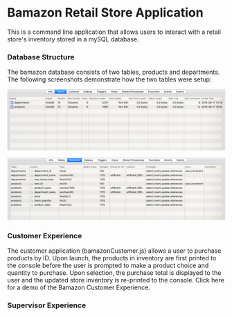 # Bamazon Retail Store Application
This is a command line application that allows users to interact with a retail store's inventory stored in a mySQL database. 

### Database Structure
The bamazon database consists of two tables, products and departments. The following screenshots demonstrate how the two tables were setup:

![Image of Tables](https://github.com/udugam/bamazon/blob/master/screenshots/BamazonTables.png)

![Image of Columns](https://github.com/udugam/bamazon/blob/master/screenshots/BamazonColumns.png)

### Customer Experience
The customer application (bamazonCustomer.js) allows a user to purchase products by ID. Upon launch, the products in inventory are first printed to the console before the user is prompted to make a product choice and quantity to purchase. Upon selection, the purchase total is displayed to the user and the updated store inventory is re-printed to the console. Click here for a demo of the Bamazon Customer Experience.

### Supervisor Experience







